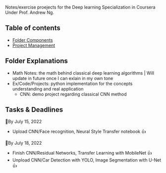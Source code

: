 Notes/exercise proejects for the Deep learning Specialization in Coursera Under Prof. Andrew Ng.  

## Table of contents
- [Folder Components](#folder-explanations)
- [Project Management](#tasks--deadlines)


## Folder Explanations 
- Math Notes: the math behind classical deep learning algorithms | Will update in future once I can exlain in my own tone
- Ex/Code/Projects: python implementation for the concepts understanding and real application
  - CNN: demo project regarding classical CNN method

## Tasks & Deadlines
:triangular_flag_on_post:By July 15, 2022
- Upload CNN/Face recognition, Neural Style Transfer notebook :thumbsup:

:triangular_flag_on_post:By July 18, 2022
- Finish CNN/Residual Networks, Transfer Learning with MobileNet :thumbsup:
- Unpload CNN/Car Detection with YOLO, Image Segmentation with U-Net :thumbsup:
